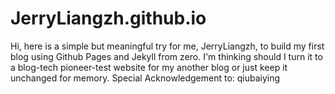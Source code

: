 # JerryLiangzh.github.io
Hi, here is a simple but meaningful try for me, JerryLiangzh, to build my first blog using Github Pages and Jekyll from zero. I'm thinking should I turn it to a blog-tech pioneer-test website for my another blog or just keep it unchanged for memory.
Special Acknowledgement to: qiubaiying

